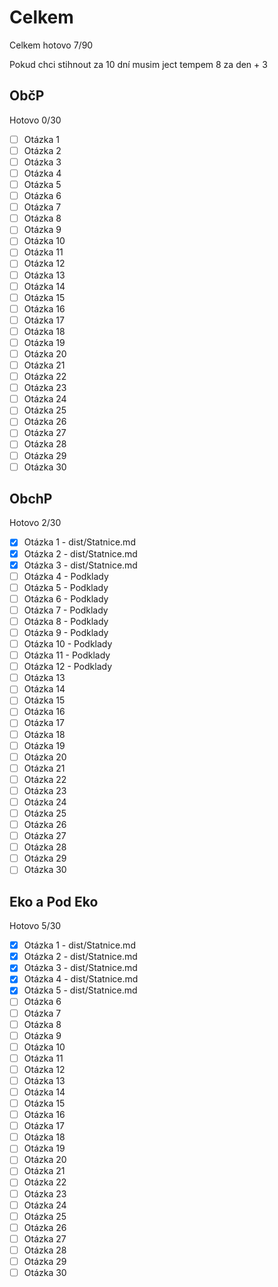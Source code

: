 # Celkem

Celkem hotovo 7/90

Pokud chci stihnout za 10 dní musim ject tempem 8 za den + 3

## ObčP

Hotovo 0/30

- [ ] Otázka 1
- [ ] Otázka 2
- [ ] Otázka 3
- [ ] Otázka 4
- [ ] Otázka 5
- [ ] Otázka 6
- [ ] Otázka 7
- [ ] Otázka 8
- [ ] Otázka 9
- [ ] Otázka 10
- [ ] Otázka 11
- [ ] Otázka 12
- [ ] Otázka 13
- [ ] Otázka 14
- [ ] Otázka 15
- [ ] Otázka 16
- [ ] Otázka 17
- [ ] Otázka 18
- [ ] Otázka 19
- [ ] Otázka 20
- [ ] Otázka 21
- [ ] Otázka 22
- [ ] Otázka 23
- [ ] Otázka 24
- [ ] Otázka 25
- [ ] Otázka 26
- [ ] Otázka 27
- [ ] Otázka 28
- [ ] Otázka 29
- [ ] Otázka 30

## ObchP

Hotovo 2/30

- [x] Otázka 1 - dist/Statnice.md
- [x] Otázka 2 - dist/Statnice.md
- [x] Otázka 3 - dist/Statnice.md
- [ ] Otázka 4 - Podklady
- [ ] Otázka 5 - Podklady
- [ ] Otázka 6 - Podklady
- [ ] Otázka 7 - Podklady
- [ ] Otázka 8 - Podklady
- [ ] Otázka 9 - Podklady
- [ ] Otázka 10 - Podklady
- [ ] Otázka 11 - Podklady
- [ ] Otázka 12 - Podklady
- [ ] Otázka 13
- [ ] Otázka 14
- [ ] Otázka 15
- [ ] Otázka 16
- [ ] Otázka 17
- [ ] Otázka 18
- [ ] Otázka 19
- [ ] Otázka 20
- [ ] Otázka 21
- [ ] Otázka 22
- [ ] Otázka 23
- [ ] Otázka 24
- [ ] Otázka 25
- [ ] Otázka 26
- [ ] Otázka 27
- [ ] Otázka 28
- [ ] Otázka 29
- [ ] Otázka 30

## Eko a Pod Eko

Hotovo 5/30

- [x] Otázka 1 - dist/Statnice.md
- [x] Otázka 2 - dist/Statnice.md
- [x] Otázka 3 - dist/Statnice.md
- [x] Otázka 4 - dist/Statnice.md
- [x] Otázka 5 - dist/Statnice.md
- [ ] Otázka 6
- [ ] Otázka 7
- [ ] Otázka 8
- [ ] Otázka 9
- [ ] Otázka 10
- [ ] Otázka 11
- [ ] Otázka 12
- [ ] Otázka 13
- [ ] Otázka 14
- [ ] Otázka 15
- [ ] Otázka 16
- [ ] Otázka 17
- [ ] Otázka 18
- [ ] Otázka 19
- [ ] Otázka 20
- [ ] Otázka 21
- [ ] Otázka 22
- [ ] Otázka 23
- [ ] Otázka 24
- [ ] Otázka 25
- [ ] Otázka 26
- [ ] Otázka 27
- [ ] Otázka 28
- [ ] Otázka 29
- [ ] Otázka 30